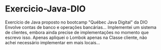 # Exercicio-Java-DIO 
Exercício de Java proposto no bootcamp "Québec Java Digital" da DIO
Envolve contas de banco e operações bancárias... Implementei um sistema de clientes, embora ainda precise de implementações no momento que escrevo isso.
Apenas apliquei o Lombok apenas na Classe cliente, não achei necessário implementar em mais locais...
